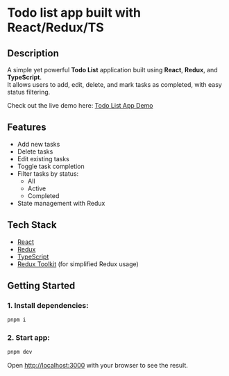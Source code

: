 # Todo list app built with React/Redux/TS

## Description

A simple yet powerful **Todo List** application built using **React**, **Redux**, and **TypeScript**.  
It allows users to add, edit, delete, and mark tasks as completed, with easy status filtering.

Check out the live demo here: [Todo List App Demo](https://sergei-sls.github.io/todolist/)

## Features

- Add new tasks
- Delete tasks
- Edit existing tasks
- Toggle task completion
- Filter tasks by status:
  - All
  - Active
  - Completed
- State management with Redux

## Tech Stack

- [React](https://reactjs.org/)
- [Redux](https://redux.js.org/)
- [TypeScript](https://www.typescriptlang.org/)
- [Redux Toolkit](https://redux-toolkit.js.org/) (for simplified Redux usage)

## Getting Started

### 1. Install dependencies:

```bash
pnpm i
```

### 2. Start app:

```bash
pnpm dev
```

Open [http://localhost:3000](http://localhost:3000) with your browser to see the result.
